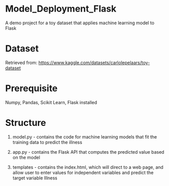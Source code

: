 # Model_Deployment_Flask

A demo project for a toy dataset that applies machine learning model to Flask

# Dataset

Retrieved from: https://www.kaggle.com/datasets/carlolepelaars/toy-dataset

# Prerequisite

Numpy, Pandas, Scikit Learn, Flask installed

# Structure

1. model.py - contains the code for machine learning models that fit the training data to predict the illness 

2. app.py - contains the Flask API that computes the predicted value based on the model 

3. templates - contains the index.html, which will direct to a web page, and allow user to enter values for independent variables and predict the target variable Illness


